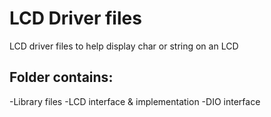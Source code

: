 # LCD Driver files

LCD driver files to help display char or string on an LCD
## Folder contains:
-Library files
-LCD interface & implementation 
-DIO interface
